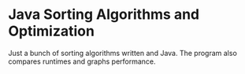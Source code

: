 # Java Sorting Algorithms and Optimization

Just a bunch of sorting algorithms written and Java. The program also compares runtimes and graphs performance.
